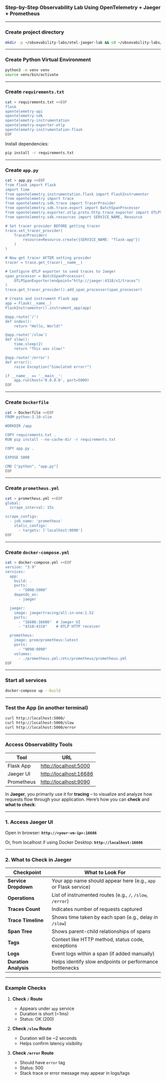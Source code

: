 ### Step-by-Step Observability Lab Using OpenTelemetry + Jaeger + Prometheus

---

### Create project directory

```bash
mkdir -p ~/obsevability-labs/otel-jaeger-lab && cd ~/obsevability-labs/otel-jaeger-lab
```

---

### Create Python Virtual Environment

```bash
python3 -m venv venv
source venv/bin/activate
```

---

### Create `requirements.txt`

```bash
cat > requirements.txt <<EOF
flask
opentelemetry-api
opentelemetry-sdk
opentelemetry-instrumentation
opentelemetry-exporter-otlp
opentelemetry-instrumentation-flask
EOF
```

Install dependencies:

```bash
pip install -r requirements.txt
```

---

### Create `app.py`

```bash
cat > app.py <<EOF
from flask import Flask
import time
from opentelemetry.instrumentation.flask import FlaskInstrumentor
from opentelemetry import trace
from opentelemetry.sdk.trace import TracerProvider
from opentelemetry.sdk.trace.export import BatchSpanProcessor
from opentelemetry.exporter.otlp.proto.http.trace_exporter import OTLPSpanExporter
from opentelemetry.sdk.resources import SERVICE_NAME, Resource

# Set tracer provider BEFORE getting tracer
trace.set_tracer_provider(
    TracerProvider(
        resource=Resource.create({SERVICE_NAME: "flask-app"})
    )
)

# Now get tracer AFTER setting provider
tracer = trace.get_tracer(__name__)

# Configure OTLP exporter to send traces to Jaeger
span_processor = BatchSpanProcessor(
    OTLPSpanExporter(endpoint="http://jaeger:4318/v1/traces")
)
trace.get_tracer_provider().add_span_processor(span_processor)

# Create and instrument Flask app
app = Flask(__name__)
FlaskInstrumentor().instrument_app(app)

@app.route('/')
def index():
    return "Hello, World!"

@app.route('/slow')
def slow():
    time.sleep(2)
    return "This was slow!"

@app.route('/error')
def error():
    raise Exception("Simulated error!")

if __name__ == '__main__':
    app.run(host='0.0.0.0', port=5000)
EOF
```

---

### Create `Dockerfile`

```bash
cat > Dockerfile <<EOF
FROM python:3.10-slim

WORKDIR /app

COPY requirements.txt .
RUN pip install --no-cache-dir -r requirements.txt

COPY app.py .

EXPOSE 5000

CMD ["python", "app.py"]
EOF
```

---

### Create `prometheus.yml`

```bash
cat > prometheus.yml <<EOF
global:
  scrape_interval: 15s

scrape_configs:
  - job_name: 'prometheus'
    static_configs:
      - targets: ['localhost:9090']
EOF
```

---

### Create `docker-compose.yml`

```bash
cat > docker-compose.yml <<EOF
version: "3.9"
services:
  app:
    build: .
    ports:
      - "5000:5000"
    depends_on:
      - jaeger

  jaeger:
    image: jaegertracing/all-in-one:1.52
    ports:
      - "16686:16686"  # Jaeger UI
      - "4318:4318"    # OTLP HTTP receiver

  prometheus:
    image: prom/prometheus:latest
    ports:
      - "9090:9090"
    volumes:
      - ./prometheus.yml:/etc/prometheus/prometheus.yml
EOF
```

---

### Start all services

```bash
docker-compose up --build
```

---

### Test the App (in another terminal)

```bash
curl http://localhost:5000/
curl http://localhost:5000/slow
curl http://localhost:5000/error
```

---

### Access Observability Tools

| Tool       | URL                                              |
| ---------- | ------------------------------------------------ |
| Flask App  | [http://localhost:5000](http://localhost:5000)   |
| Jaeger UI  | [http://localhost:16686](http://localhost:16686) |
| Prometheus | [http://localhost:9090](http://localhost:9090)   |


In **Jaeger**, you primarily use it for **tracing** – to visualize and analyze how requests flow through your application. Here’s how you can **check** and **what to check**:

---

###  **1. Access Jaeger UI**

Open in browser:
**`http://<your-vm-ip>:16686`**

Or, from localhost if using Docker Desktop:
**`http://localhost:16686`**

---

### **2. What to Check in Jaeger**

| Checkpoint            | What to Look For                                                |
| --------------------- | --------------------------------------------------------------- |
| **Service Dropdown**  | Your app name should appear here (e.g., `app` or Flask service) |
| **Operations**        | List of instrumented routes (e.g., `/`, `/slow`, `/error`)      |
| **Traces Count**      | Indicates number of requests captured                           |
| **Trace Timeline**    | Shows time taken by each span (e.g., delay in `/slow`)          |
| **Span Tree**         | Shows parent-child relationships of spans                       |
| **Tags**              | Context like HTTP method, status code, exceptions               |
| **Logs**              | Event logs within a span (if added manually)                    |
| **Duration Analysis** | Helps identify slow endpoints or performance bottlenecks        |

---

###  **Example Checks**

1. **Check `/` Route**

   * Appears under `app` service
   * Duration is short (\~1ms)
   * Status: OK (200)

2. **Check `/slow` Route**

   * Duration will be \~2 seconds
   * Helps confirm latency visibility

3. **Check `/error` Route**

   * Should have `error` tag
   * Status: 500
   * Stack trace or error message may appear in logs/tags




